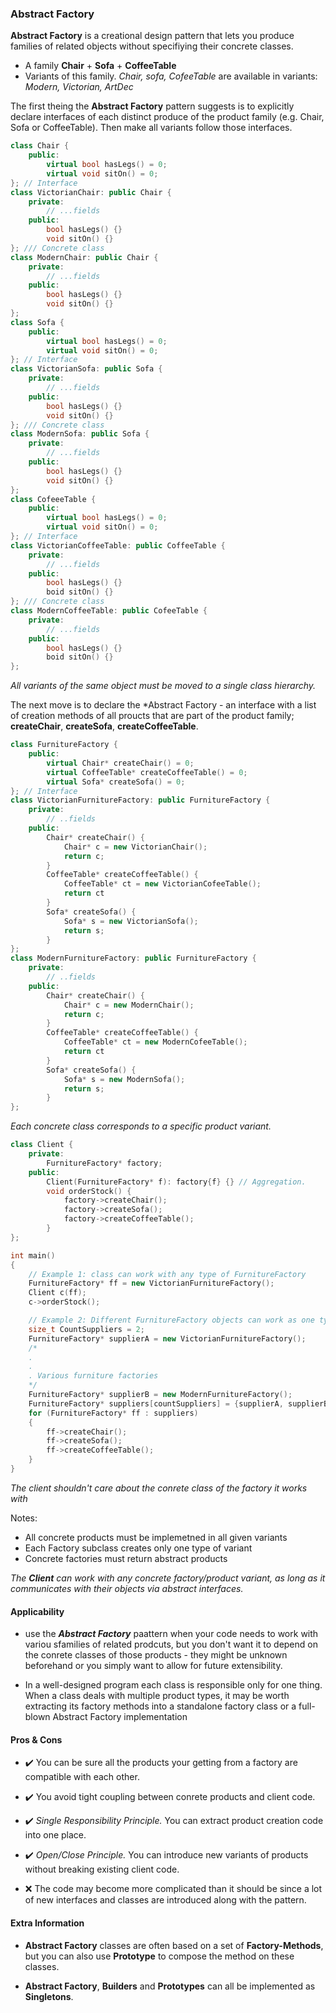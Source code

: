 ### Abstract Factory

**Abstract Factory** is a creational design pattern that lets you produce families of related objects without specifiying their concrete classes.

* A family **Chair** + **Sofa** + **CoffeeTable**
* Variants of this family. *Chair, sofa, CofeeTable* are available in variants: *Modern, Victorian, ArtDec*


The first theing the **Abstract Factory** pattern suggests is to explicitly declare interfaces of each distinct produce of the product family (e.g. Chair, Sofa or CoffeeTable). Then make all variants follow those interfaces.

```c++
class Chair {
    public:
        virtual bool hasLegs() = 0;
        virtual void sitOn() = 0;
}; // Interface
class VictorianChair: public Chair {
    private:
        // ...fields
    public:
        bool hasLegs() {}
        void sitOn() {}
}; /// Concrete class
class ModernChair: public Chair {
    private:
        // ...fields
    public:
        bool hasLegs() {}
        void sitOn() {}
};
class Sofa {
    public:
        virtual bool hasLegs() = 0;
        virtual void sitOn() = 0;
}; // Interface
class VictorianSofa: public Sofa {
    private:
        // ...fields
    public:
        bool hasLegs() {}
        void sitOn() {}
}; /// Concrete class
class ModernSofa: public Sofa {
    private:
        // ...fields
    public:
        bool hasLegs() {}
        void sitOn() {}
};
class CofeeeTable {
    public:
        virtual bool hasLegs() = 0;
        virtual void sitOn() = 0;
}; // Interface
class VictorianCoffeeTable: public CoffeeTable {
    private:
        // ...fields
    public:
        bool hasLegs() {}
        boid sitOn() {}
}; /// Concrete class
class ModernCoffeeTable: public CofeeTable {
    private:
        // ...fields
    public:
        bool hasLegs() {}
        boid sitOn() {}
};
```
*All variants of the same object must be moved to a single class hierarchy.*

The next move is to declare the *Abstract Factory - an interface with a list of creation methods of all proucts that are part of the product family; **createChair**, **createSofa**, **createCoffeeTable**.

```c++
class FurnitureFactory {
    public:
        virtual Chair* createChair() = 0;
        virtual CoffeeTable* createCoffeeTable() = 0;
        virtual Sofa* createSofa() = 0;
}; // Interface
class VictorianFurnitureFactory: public FurnitureFactory {
    private:
        // ..fields
    public:
        Chair* createChair() {
            Chair* c = new VictorianChair();
            return c;
        }
        CoffeeTable* createCoffeeTable() {
            CoffeeTable* ct = new VictorianCofeeTable();
            return ct
        }
        Sofa* createSofa() {
            Sofa* s = new VictorianSofa();
            return s;
        }
};
class ModernFurnitureFactory: public FurnitureFactory {
    private:
        // ..fields
    public:
        Chair* createChair() {
            Chair* c = new ModernChair();
            return c;
        }
        CoffeeTable* createCoffeeTable() {
            CoffeeTable* ct = new ModernCofeeTable();
            return ct
        }
        Sofa* createSofa() {
            Sofa* s = new ModernSofa();
            return s;
        }
}; 
```
*Each concrete class corresponds to a specific product variant.*

```c++
class Client {
    private:
        FurnitureFactory* factory;
    public:
        Client(FurnitureFactory* f): factory{f} {} // Aggregation.
        void orderStock() {
            factory->createChair();
            factory->createSofa();
            factory->createCoffeeTable();   
        }
};

int main() 
{
    // Example 1: class can work with any type of FurnitureFactory
    FurnitureFactory* ff = new VictorianFurnitureFactory();
    Client c(ff);
    c->orderStock();

    // Example 2: Different FurnitureFactory objects can work as one type in an array.
    size_t CountSuppliers = 2;
    FurnitureFactory* supplierA = new VictorianFurnitureFactory();
    /*
    .
    .
    . Various furniture factories 
    */
    FurnitureFactory* supplierB = new ModernFurnitureFactory(); 
    FurnitureFactory* suppliers[countSuppliers] = {supplierA, supplierB};
    for (FurnitureFactory* ff : suppliers)
    {
        ff->createChair();
        ff->createSofa();
        ff->createCoffeeTable();
    }
}
```

*The client shouldn't care about the conrete class of the factory it works with*

Notes:
* All concrete products must be implemetned in all given variants
* Each Factory subclass creates only one type of variant
* Concrete factories must return abstract products

*The **Client** can work with any concrete factory/product variant, as long as it communicates with their objects via abstract interfaces.*

#### Applicability

* use the ***Abstract Factory*** paattern when your code needs to work with variou sfamilies of related prodcuts, but you don't want it to depend on the conrete classes of those products - they might be unknown beforehand or you simply want to allow for future extensibility.

* In a well-designed program each class is responsible only for
one thing. When a class deals with multiple product types,
it may be worth extracting its factory methods into a standalone factory class or a full-blown Abstract Factory implementation

#### Pros & Cons

* :heavy_check_mark: You can be sure all the products your getting from a factory are compatible with each other.

* :heavy_check_mark: You avoid tight coupling between conrete products and client code.

* :heavy_check_mark: *Single Responsibility Principle.* You can extract product creation code into one place. 

* :heavy_check_mark: *Open/Close Principle.* You can introduce new variants of products without breaking existing client code.

* :x: The code may become more complicated than it should be since a lot of new interfaces and classes are introduced along with the pattern.


#### Extra Information

* **Abstract Factory** classes are often based on a set of **Factory-Methods**, but you can also use **Prototype** to compose the method on these classes.

* **Abstract Factory**, **Builders** and **Prototypes** can all be implemented as **Singletons**.


